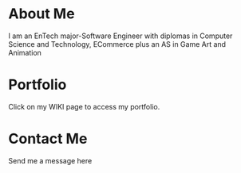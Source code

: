 # About Me
I am an EnTech major-Software Engineer with diplomas in Computer Science and Technology, ECommerce plus an AS in Game Art and Animation

# Portfolio
Click on my WIKI page to access my portfolio.

# Contact Me
Send me a message here
